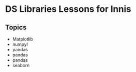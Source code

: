 # DS Libraries Lessons for Innis

## Topics
- Matplotlib
- numpy!
- pandas
- pandas
- pandas
- seaborn